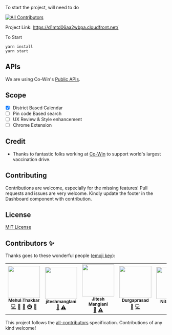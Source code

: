 To start the project, will need to do
<!-- ALL-CONTRIBUTORS-BADGE:START - Do not remove or modify this section -->
[![All Contributors](https://img.shields.io/badge/all_contributors-5-orange.svg?style=flat-square)](#contributors-)
<!-- ALL-CONTRIBUTORS-BADGE:END -->

Project Link: https://d1mtd06aa2wbpa.cloudfront.net/


To Start

```
yarn install
yarn start
```

## APIs
We are using Co-Win's [Public APIs](https://apisetu.gov.in/public/marketplace/api/cowin).

## Scope

- [X] District Based Calendar
- [ ] Pin code Based search
- [ ] UX Review & Style enhancement
- [ ] Chrome Extension

## Credit
- Thanks to fantastic folks working at [Co-Win](https://www.cowin.gov.in/home) to support world's largest vaccination drive.

## Contributing

Contributions are welcome, especially for the missing features! Pull requests and issues are very welcome. Kindly update the footer in the Dashboard component with contribution.

## License

[MIT License](LICENSE)
## Contributors ✨

Thanks goes to these wonderful people ([emoji key](https://allcontributors.org/docs/en/emoji-key)):

<!-- ALL-CONTRIBUTORS-LIST:START - Do not remove or modify this section -->
<!-- prettier-ignore-start -->
<!-- markdownlint-disable -->
<table>
  <tr>
    <td align="center"><a href="https://github.com/mehulcse"><img src="https://avatars.githubusercontent.com/u/7822793?v=4?s=100" width="100px;" alt=""/><br /><sub><b>Mehul Thakkar</b></sub></a><br /><a href="https://github.com/mehulcse/findmyslot/commits?author=mehulcse" title="Code">💻</a> <a href="https://github.com/mehulcse/findmyslot/commits?author=mehulcse" title="Documentation">📖</a> <a href="#maintenance-mehulcse" title="Maintenance">🚧</a> <a href="#infra-mehulcse" title="Infrastructure (Hosting, Build-Tools, etc)">🚇</a> <a href="#ideas-mehulcse" title="Ideas, Planning, & Feedback">🤔</a></td>
    <td align="center"><a href="https://github.com/jiteshmanglani"><img src="https://avatars.githubusercontent.com/u/57885928?v=4?s=100" width="100px;" alt=""/><br /><sub><b>jiteshmanglani</b></sub></a><br /><a href="#ideas-jiteshmanglani" title="Ideas, Planning, & Feedback">🤔</a> <a href="https://github.com/mehulcse/findmyslot/commits?author=jiteshmanglani" title="Tests">⚠️</a></td>
    <td align="center"><a href="https://github.com/jjmanglani01"><img src="https://avatars.githubusercontent.com/u/10581529?v=4?s=100" width="100px;" alt=""/><br /><sub><b>Jitesh Manglani</b></sub></a><br /><a href="#ideas-jjmanglani01" title="Ideas, Planning, & Feedback">🤔</a> <a href="https://github.com/mehulcse/findmyslot/commits?author=jjmanglani01" title="Tests">⚠️</a></td>
    <td align="center"><a href="http://durgaprasad-budhwani.com/"><img src="https://avatars.githubusercontent.com/u/993962?v=4?s=100" width="100px;" alt=""/><br /><sub><b>Durgaprasad</b></sub></a><br /><a href="#ideas-Durgaprasad-Budhwani" title="Ideas, Planning, & Feedback">🤔</a> <a href="https://github.com/mehulcse/findmyslot/commits?author=Durgaprasad-Budhwani" title="Code">💻</a></td>
    <td align="center"><a href="https://github.com/nitish-kalra-9"><img src="https://avatars.githubusercontent.com/u/69498008?v=4?s=100" width="100px;" alt=""/><br /><sub><b>Nitish Kalra</b></sub></a><br /><a href="#ideas-nitish-kalra-9" title="Ideas, Planning, & Feedback">🤔</a></td>
  </tr>
</table>

<!-- markdownlint-restore -->
<!-- prettier-ignore-end -->

<!-- ALL-CONTRIBUTORS-LIST:END -->

This project follows the [all-contributors](https://github.com/all-contributors/all-contributors) specification. Contributions of any kind welcome!